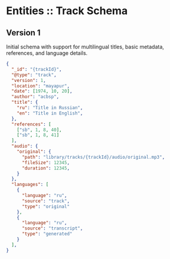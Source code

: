 # Entities :: Track Schema

## Version 1
Initial schema with support for multilingual titles, basic metadata, references, and language details.

```json
{
  "_id": "{trackId}",
  "@type": "track",
  "version": 1,
  "location": "mayapur",
  "date": [1974, 10, 20],
  "author": "acbsp",
  "title": {
    "ru": "Title in Russian",
    "en": "Title in English",
  },
  "references": [
    ["sb", 1, 8, 40],
    ["sb", 1, 8, 41]
  ],
  "audio": {
    "original": {
      "path": "library/tracks/{trackId}/audio/original.mp3",
      "fileSize": 12345,
      "duration": 12345,
    }
  },
  "languages": [
    {
      "language": "ru",
      "source": "track",
      "type": "original"
    },
    {
      "language": "ru",
      "source": "transcript",
      "type": "generated"
    }
  ],
}
```
